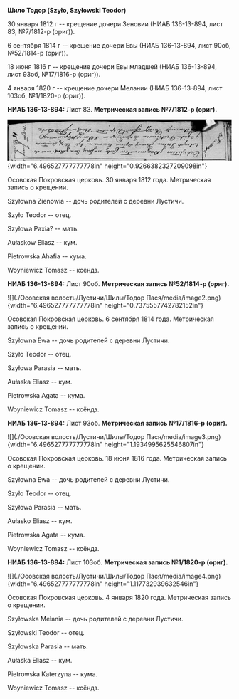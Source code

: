 **Шило Тодор (Szyło, Szyłowski Teodor)**

30 января 1812 г -- крещение дочери Зеновии (НИАБ 136-13-894, лист 83,
№7/1812-р (ориг)).

6 сентября 1814 г -- крещение дочери Евы (НИАБ 136-13-894, лист 90об,
№52/1814-р (ориг)).

18 июня 1816 г -- крещение дочери Евы младшей (НИАБ 136-13-894, лист
93об, №17/1816-р (ориг)).

4 января 1820 г -- крещение дочери Мелании (НИАБ 136-13-894, лист 103об,
№1/1820-р (ориг)).

**НИАБ 136-13-894:** Лист 83. **Метрическая запись №7/1812-р (ориг).**

![](./media/b38f51b8a15ad8a4bbd41423723b4a5f66cbcae5.png){width="6.496527777777778in"
height="0.9266382327209098in"}

Осовская Покровская церковь. 30 января 1812 года. Метрическая запись о
крещении.

Szyłowna Zienowia -- дочь родителей с деревни Лустичи.

Szyło Teodor -- отец.

Szyłowa Paxia? -- мать.

Aułaskow Eliasz -- кум.

Pietrowska Ahafia -- кума.

Woyniewicz Tomasz -- ксёндз.

**НИАБ 136-13-894:** Лист 90об. **Метрическая запись №52/1814-р
(ориг).**

![](./Осовская волость/Лустичи/Шилы/Тодор Пася/media/image2.png){width="6.496527777777778in"
height="0.7375557742782152in"}

Осовская Покровская церковь. 6 сентября 1814 года. Метрическая запись о
крещении.

Szyłowna Ewa -- дочь родителей с деревни Лустичи.

Szyło Teodor -- отец.

Szyłowa Parasia -- мать.

Aułaska Eliasz -- кум.

Pietrowska Agata -- кума.

Woyniewicz Tomasz -- ксёндз.

**НИАБ 136-13-894:** Лист 93об. **Метрическая запись №17/1816-р
(ориг).**

![](./Осовская волость/Лустичи/Шилы/Тодор Пася/media/image3.png){width="6.496527777777778in"
height="1.1934995625546807in"}

Осовская Покровская церковь. 18 июня 1816 года. Метрическая запись о
крещении.

Szyłowna Ewa -- дочь родителей с деревни Лустичи.

Szyło Teodor -- отец.

Szyłowa Parasia -- мать.

Aułasko Eliasz -- кум.

Pietrowska Agata -- кума.

Woyniewicz Tomasz -- ксёндз.

**НИАБ 136-13-894:** Лист 103об. **Метрическая запись №1/1820-р
(ориг).**

![](./Осовская волость/Лустичи/Шилы/Тодор Пася/media/image4.png){width="6.496527777777778in"
height="1.117732939632546in"}

Осовская Покровская церковь. 4 января 1820 года. Метрическая запись о
крещении.

Szyłowska Mełania -- дочь родителей с деревни Лустичи.

Szyłowski Teodor -- отец.

Szyłowska Parasia -- мать.

Aułaska Eliasz -- кум.

Pietrowska Katerzyna -- кума.

Woyniewicz Tomasz -- ксёндз.
